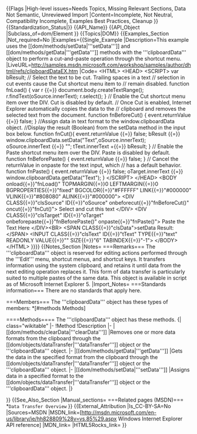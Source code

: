 {{Flags
|High-level issues=Needs Topics, Missing Relevant Sections, Data Not Semantic, Unreviewed Import
|Content=Incomplete, Not Neutral, Compatibility Incomplete, Examples Best Practices, Cleanup
}}
{{Standardization_Status|}}
{{API_Name}}
{{API_Object
|Subclass_of=dom/Element
}}
{{Topics|DOM}}
{{Examples_Section
|Not_required=No
|Examples={{Single_Example
|Description=This example uses the [[dom/methods/setData|'''setData''']] and [[dom/methods/getData|'''getData''']] methods with the '''clipboardData''' object to perform a cut-and-paste operation through the shortcut menu.
|LiveURL=http://samples.msdn.microsoft.com/workshop/samples/author/dhtml/refs/clipboardDataEX.htm
|Code=
&lt;HTML&gt;
&lt;HEAD&gt;
&lt;SCRIPT&gt;
var bResult;
// Select the text to be cut. Trailing spaces in a text
// selection in cut events cause the Cut shortcut menu item to
// remain disabled.
function fnLoad() {
    var r {{=}} document.body.createTextRange();
    r.findText(oSource.innerText);
    r.select();
}
// Enable the Cut shortcut menu item over the DIV. Cut is disabled by default.
// Once Cut is enabled, Internet Explorer automatically copies the data to the
// clipboard and removes the selected text from the document.
function fnBeforeCut() {
    event.returnValue {{=}} false;
}
//Assign data in text format to the window.clipboardData object.
//Display the result (Boolean) from the setData method in the input box below.
function fnCut(){
	event.returnValue {{=}} false;
	bResult {{=}} window.clipboardData.setData("Text",oSource.innerText);
	oSource.innerText {{=}} "";
	tText.innerText +{{=}} bResult;
}
// Enable the Paste shortcut menu item over the DIV. Paste is disabled by default.
function fnBeforePaste() {
    event.returnValue {{=}} false;
}
// Cancel the returnValue in onpaste for the text input, which
// has a default behavior.
function fnPaste() {
    event.returnValue {{=}} false;
	oTarget.innerText {{=}} window.clipboardData.getData("Text");
}
&lt;/SCRIPT&gt;
&lt;/HEAD&gt;
&lt;BODY onload{{=}}"fnLoad()" TOPMARGIN{{=}}0 LEFTMARGIN{{=}}0 BGPROPERTIES{{=}}"fixed" BGCOLOR{{=}}"#FFFFFF"
	LINK{{=}}"#000000" VLINK{{=}}"#808080" ALINK{{=}}"#000000"&gt;
&lt;DIV CLASS{{=}}"clsSource" ID{{=}}"oSource" onbeforecut{{=}}"fnBeforeCut()" oncut{{=}}"fnCut()"&gt;
	Select and cut this text
&lt;/DIV&gt;
&lt;DIV CLASS{{=}}"clsTarget" ID{{=}}"oTarget" onbeforepaste{{=}}"fnBeforePaste()" onpaste{{=}}"fnPaste()"&gt;
	Paste the Text Here
&lt;/DIV&gt;&lt;BR&gt;
&lt;SPAN CLASS{{=}}"clsData"&gt;setData Result: &lt;/SPAN&gt;
&lt;INPUT CLASS{{=}}"clsText" ID{{=}}"tText" TYPE{{=}}"text" READONLY VALUE{{=}}"" SIZE{{=}}"6" TABINDEX{{=}}"-1"&gt;
&lt;/BODY&gt;
&lt;/HTML&gt;
}}}}
{{Notes_Section
|Notes=
===Remarks===
The '''clipboardData''' object is reserved for editing actions performed through the '''Edit''' menu, shortcut menus, and shortcut keys. It transfers information using the system clipboard, and retains it until data from the next editing operation replaces it. This form of data transfer is particularly suited to multiple pastes of the same data.
This object is available in script as of Microsoft Internet Explorer 5.
|Import_Notes=
===Standards information===
There are no standards that apply here.

===Members===
The '''clipboardData''' object has these types of members:
*[#methods Methods]


====Methods====
The '''clipboardData''' object has these methods.
{| class="wikitable"
|-
!Method
!Description
|-
|[[dom/methods/clearData|'''clearData''']]
|Removes one or more data formats from the clipboard through the [[dom/objects/dataTransfer|'''dataTransfer''']] object or the '''clipboardData''' object.
|-
|[[dom/methods/getData|'''getData''']]
|Gets the data in the specified format from the clipboard through the [[dom/objects/dataTransfer|'''dataTransfer''']] object or the '''clipboardData''' object.
|-
|[[dom/methods/setData|'''setData''']]
|Assigns data in a specified format to the [[dom/objects/dataTransfer|'''dataTransfer''']] object or the '''clipboardData''' object.
|}
 

}}
{{See_Also_Section
|Manual_sections=
===Related pages (MSDN)===
*<code>Data Transfer Overview</code>
}}
{{External_Attribution
|Is_CC-BY-SA=No
|Sources=MSDN
|MSDN_link=[http://msdn.microsoft.com/en-us/library/ie/hh828809%28v=vs.85%29.aspx Windows Internet Explorer API reference]
|MDN_link=
|HTML5Rocks_link=
}}